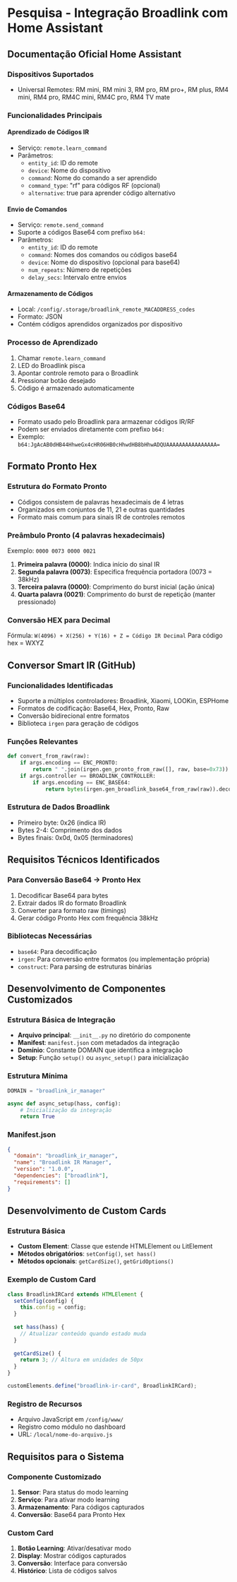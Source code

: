 
# Pesquisa - Integração Broadlink com Home Assistant

## Documentação Oficial Home Assistant

### Dispositivos Suportados
- Universal Remotes: RM mini, RM mini 3, RM pro, RM pro+, RM plus, RM4 mini, RM4 pro, RM4C mini, RM4C pro, RM4 TV mate

### Funcionalidades Principais

#### Aprendizado de Códigos IR
- Serviço: `remote.learn_command`
- Parâmetros:
  - `entity_id`: ID do remote
  - `device`: Nome do dispositivo
  - `command`: Nome do comando a ser aprendido
  - `command_type`: "rf" para códigos RF (opcional)
  - `alternative`: true para aprender código alternativo

#### Envio de Comandos
- Serviço: `remote.send_command`
- Suporte a códigos Base64 com prefixo `b64:`
- Parâmetros:
  - `entity_id`: ID do remote
  - `command`: Nomes dos comandos ou códigos base64
  - `device`: Nome do dispositivo (opcional para base64)
  - `num_repeats`: Número de repetições
  - `delay_secs`: Intervalo entre envios

#### Armazenamento de Códigos
- Local: `/config/.storage/broadlink_remote_MACADDRESS_codes`
- Formato: JSON
- Contém códigos aprendidos organizados por dispositivo

### Processo de Aprendizado
1. Chamar `remote.learn_command`
2. LED do Broadlink pisca
3. Apontar controle remoto para o Broadlink
4. Pressionar botão desejado
5. Código é armazenado automaticamente

### Códigos Base64
- Formato usado pelo Broadlink para armazenar códigos IR/RF
- Podem ser enviados diretamente com prefixo `b64:`
- Exemplo: `b64:JgAcAB0dHB44HhweGx4cHR06HB0cHhwdHB8bHhwADQUAAAAAAAAAAAAAAAA=`



## Formato Pronto Hex

### Estrutura do Formato Pronto
- Códigos consistem de palavras hexadecimais de 4 letras
- Organizados em conjuntos de 11, 21 e outras quantidades
- Formato mais comum para sinais IR de controles remotos

### Preâmbulo Pronto (4 palavras hexadecimais)
Exemplo: `0000 0073 0000 0021`

1. **Primeira palavra (0000)**: Indica início do sinal IR
2. **Segunda palavra (0073)**: Especifica frequência portadora (0073 = 38kHz)
3. **Terceira palavra (0000)**: Comprimento do burst inicial (ação única)
4. **Quarta palavra (0021)**: Comprimento do burst de repetição (manter pressionado)

### Conversão HEX para Decimal
Fórmula: `W(4096) + X(256) + Y(16) + Z = Código IR Decimal`
Para código hex = WXYZ

## Conversor Smart IR (GitHub)

### Funcionalidades Identificadas
- Suporte a múltiplos controladores: Broadlink, Xiaomi, LOOKin, ESPHome
- Formatos de codificação: Base64, Hex, Pronto, Raw
- Conversão bidirecional entre formatos
- Biblioteca `irgen` para geração de códigos

### Funções Relevantes
```python
def convert_from_raw(raw):
    if args.encoding == ENC_PRONTO:
        return " ".join(irgen.gen_pronto_from_raw([], raw, base=0x73))
    if args.controller == BROADLINK_CONTROLLER:
        if args.encoding == ENC_BASE64:
            return bytes(irgen.gen_broadlink_base64_from_raw(raw)).decode('ascii')
```

### Estrutura de Dados Broadlink
- Primeiro byte: 0x26 (indica IR)
- Bytes 2-4: Comprimento dos dados
- Bytes finais: 0x0d, 0x05 (terminadores)

## Requisitos Técnicos Identificados

### Para Conversão Base64 → Pronto Hex
1. Decodificar Base64 para bytes
2. Extrair dados IR do formato Broadlink
3. Converter para formato raw (timings)
4. Gerar código Pronto Hex com frequência 38kHz

### Bibliotecas Necessárias
- `base64`: Para decodificação
- `irgen`: Para conversão entre formatos (ou implementação própria)
- `construct`: Para parsing de estruturas binárias


## Desenvolvimento de Componentes Customizados

### Estrutura Básica de Integração
- **Arquivo principal**: `__init__.py` no diretório do componente
- **Manifest**: `manifest.json` com metadados da integração
- **Domínio**: Constante DOMAIN que identifica a integração
- **Setup**: Função `setup()` ou `async_setup()` para inicialização

### Estrutura Mínima
```python
DOMAIN = "broadlink_ir_manager"

async def async_setup(hass, config):
    # Inicialização da integração
    return True
```

### Manifest.json
```json
{
  "domain": "broadlink_ir_manager",
  "name": "Broadlink IR Manager",
  "version": "1.0.0",
  "dependencies": ["broadlink"],
  "requirements": []
}
```

## Desenvolvimento de Custom Cards

### Estrutura Básica
- **Custom Element**: Classe que estende HTMLElement ou LitElement
- **Métodos obrigatórios**: `setConfig()`, `set hass()`
- **Métodos opcionais**: `getCardSize()`, `getGridOptions()`

### Exemplo de Custom Card
```javascript
class BroadlinkIRCard extends HTMLElement {
  setConfig(config) {
    this.config = config;
  }
  
  set hass(hass) {
    // Atualizar conteúdo quando estado muda
  }
  
  getCardSize() {
    return 3; // Altura em unidades de 50px
  }
}

customElements.define("broadlink-ir-card", BroadlinkIRCard);
```

### Registro de Recursos
- Arquivo JavaScript em `/config/www/`
- Registro como módulo no dashboard
- URL: `/local/nome-do-arquivo.js`

## Requisitos para o Sistema

### Componente Customizado
1. **Sensor**: Para status do modo learning
2. **Serviço**: Para ativar modo learning
3. **Armazenamento**: Para códigos capturados
4. **Conversão**: Base64 para Pronto Hex

### Custom Card
1. **Botão Learning**: Ativar/desativar modo
2. **Display**: Mostrar códigos capturados
3. **Conversão**: Interface para conversão
4. **Histórico**: Lista de códigos salvos

